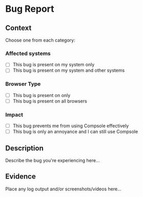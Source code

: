 <!--
PLEASE APPLY ALL RELEVANT LABELS TO THIS BUG REPORT (including the "bug" label)
-->

# Bug Report

## Context

Choose one from each category:

### Affected systems

- [ ] This bug is present on my system only
- [ ] This bug is present on my system and other systems

### Browser Type

- [ ] This bug is present on <INSERT BROWSER HERE> only
- [ ] This bug is present on all browsers

### Impact

- [ ] This bug prevents me from using Compsole effectively
- [ ] This bug is only an annoyance and I can still use Compsole

## Description

Describe the bug you're experiencing here...

## Evidence

Place any log output and/or screenshots/videos here...

